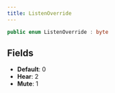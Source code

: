```yaml
---
title: ListenOverride
---
```


```csharp
public enum ListenOverride : byte
```

## Fields

- **Default**: 0
- **Hear**: 2
- **Mute**: 1

